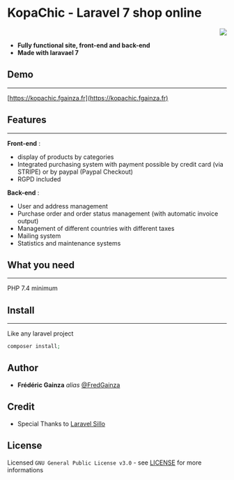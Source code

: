 # KopaChic - Laravel 7 shop online

<p align="right"><img src="https://img.shields.io/badge/KoPaTiK-Agency-blue"><p align="right">

* **Fully functional site, front-end and back-end**<br>
* **Made with laravael 7**

## Demo

***

[https://kopachic.fgainza.fr](https://kopachic.fgainza.fr)

## Features

***

**Front-end** :

* display of products by categories
* Integrated purchasing system with payment possible by credit card (via STRIPE) or by paypal (Paypal Checkout)
* RGPD included

**Back-end** :

* User and address management
* Purchase order and order status management (with automatic invoice output)
* Management of different countries with different taxes
* Mailing system
* Statistics and maintenance systems

## What you need

***

PHP 7.4 minimum

## Install

***

Like any laravel project

```php
composer install;
```

## Author

* **Frédéric Gainza** _alias_ [@FredGainza](https://github.com/FredGainza)

## Credit

* Special Thanks to [Laravel Sillo](http://www.laravel.sillo.org/)

## License

Licensed ``GNU General Public License v3.0`` - see [LICENSE](LICENSE) for more informations
